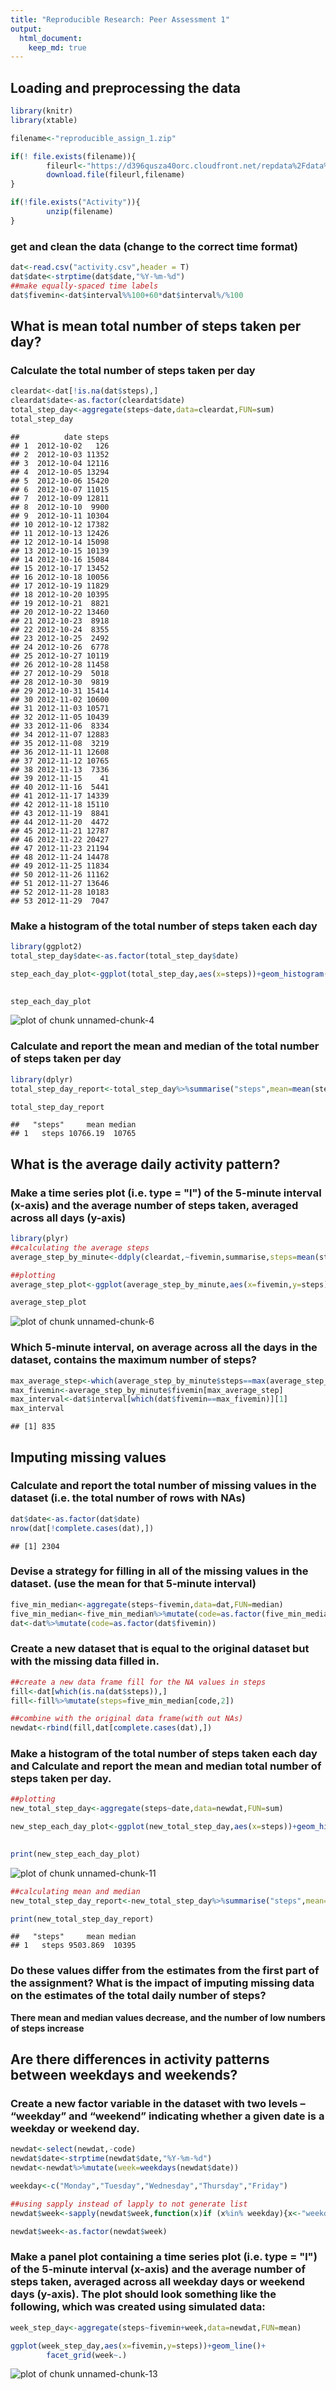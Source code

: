```yaml
---
title: "Reproducible Research: Peer Assessment 1"
output: 
  html_document:
    keep_md: true
---
```



## Loading and preprocessing the data


```r
library(knitr)
library(xtable)

filename<-"reproducible_assign_1.zip"

if(! file.exists(filename)){
        fileurl<-"https://d396qusza40orc.cloudfront.net/repdata%2Fdata%2Factivity.zip"
        download.file(fileurl,filename)
}

if(!file.exists("Activity")){
        unzip(filename)
}
```

### get and clean the data (change to the correct time format)


```r
dat<-read.csv("activity.csv",header = T)
dat$date<-strptime(dat$date,"%Y-%m-%d")
##make equally-spaced time labels
dat$fivemin<-dat$interval%%100+60*dat$interval%/%100 
```



## What is mean total number of steps taken per day?

### Calculate the total number of steps taken per day


```r
cleardat<-dat[!is.na(dat$steps),]
cleardat$date<-as.factor(cleardat$date)
total_step_day<-aggregate(steps~date,data=cleardat,FUN=sum)
total_step_day
```

```
##          date steps
## 1  2012-10-02   126
## 2  2012-10-03 11352
## 3  2012-10-04 12116
## 4  2012-10-05 13294
## 5  2012-10-06 15420
## 6  2012-10-07 11015
## 7  2012-10-09 12811
## 8  2012-10-10  9900
## 9  2012-10-11 10304
## 10 2012-10-12 17382
## 11 2012-10-13 12426
## 12 2012-10-14 15098
## 13 2012-10-15 10139
## 14 2012-10-16 15084
## 15 2012-10-17 13452
## 16 2012-10-18 10056
## 17 2012-10-19 11829
## 18 2012-10-20 10395
## 19 2012-10-21  8821
## 20 2012-10-22 13460
## 21 2012-10-23  8918
## 22 2012-10-24  8355
## 23 2012-10-25  2492
## 24 2012-10-26  6778
## 25 2012-10-27 10119
## 26 2012-10-28 11458
## 27 2012-10-29  5018
## 28 2012-10-30  9819
## 29 2012-10-31 15414
## 30 2012-11-02 10600
## 31 2012-11-03 10571
## 32 2012-11-05 10439
## 33 2012-11-06  8334
## 34 2012-11-07 12883
## 35 2012-11-08  3219
## 36 2012-11-11 12608
## 37 2012-11-12 10765
## 38 2012-11-13  7336
## 39 2012-11-15    41
## 40 2012-11-16  5441
## 41 2012-11-17 14339
## 42 2012-11-18 15110
## 43 2012-11-19  8841
## 44 2012-11-20  4472
## 45 2012-11-21 12787
## 46 2012-11-22 20427
## 47 2012-11-23 21194
## 48 2012-11-24 14478
## 49 2012-11-25 11834
## 50 2012-11-26 11162
## 51 2012-11-27 13646
## 52 2012-11-28 10183
## 53 2012-11-29  7047
```

### Make a histogram of the total number of steps taken each day


```r
library(ggplot2)
total_step_day$date<-as.factor(total_step_day$date)

step_each_day_plot<-ggplot(total_step_day,aes(x=steps))+geom_histogram(aes (fill=date),bins=30)+ggtitle("histogram of the total number of steps taken each day")+theme_classic()+theme(plot.title = element_text(size=10,color="brown"))

        
step_each_day_plot
```

![plot of chunk unnamed-chunk-4](figure/unnamed-chunk-4-1.png)

### Calculate and report the mean and median of the total number of steps taken per day


```r
library(dplyr)
total_step_day_report<-total_step_day%>%summarise("steps",mean=mean(steps),median=median(steps))

total_step_day_report
```

```
##   "steps"     mean median
## 1   steps 10766.19  10765
```


## What is the average daily activity pattern?

### Make a time series plot (i.e. type = "l") of the 5-minute interval (x-axis) and the average number of steps taken, averaged across all days (y-axis)


```r
library(plyr)
##calculating the average steps
average_step_by_minute<-ddply(cleardat,~fivemin,summarise,steps=mean(steps))

##plotting
average_step_plot<-ggplot(average_step_by_minute,aes(x=fivemin,y=steps))+geom_line(color="steelblue")+labs(x="minutes transferred into day",y="average steps")

average_step_plot
```

![plot of chunk unnamed-chunk-6](figure/unnamed-chunk-6-1.png)

### Which 5-minute interval, on average across all the days in the dataset, contains the maximum number of steps?


```r
max_average_step<-which(average_step_by_minute$steps==max(average_step_by_minute$steps))
max_fivemin<-average_step_by_minute$fivemin[max_average_step]
max_interval<-dat$interval[which(dat$fivemin==max_fivemin)][1]
max_interval
```

```
## [1] 835
```


## Imputing missing values

### Calculate and report the total number of missing values in the dataset (i.e. the total number of rows with NAs)


```r
dat$date<-as.factor(dat$date)
nrow(dat[!complete.cases(dat),])
```

```
## [1] 2304
```

### Devise a strategy for filling in all of the missing values in the dataset. (use the mean for that 5-minute interval)



```r
five_min_median<-aggregate(steps~fivemin,data=dat,FUN=median)
five_min_median<-five_min_median%>%mutate(code=as.factor(five_min_median$fivemin))
dat<-dat%>%mutate(code=as.factor(dat$fivemin))
```

### Create a new dataset that is equal to the original dataset but with the missing data filled in.


```r
##create a new data frame fill for the NA values in steps
fill<-dat[which(is.na(dat$steps)),]
fill<-fill%>%mutate(steps=five_min_median[code,2])

##combine with the original data frame(with out NAs)
newdat<-rbind(fill,dat[complete.cases(dat),])
```

### Make a histogram of the total number of steps taken each day and Calculate and report the mean and median total number of steps taken per day. 


```r
##plotting
new_total_step_day<-aggregate(steps~date,data=newdat,FUN=sum)

new_step_each_day_plot<-ggplot(new_total_step_day,aes(x=steps))+geom_histogram(aes (fill=date),bins=30)+ggtitle("a new histogram of the total number of steps taken each day")+theme_classic()+theme(plot.title = element_text(size=10,color="brown"))

        
print(new_step_each_day_plot)
```

![plot of chunk unnamed-chunk-11](figure/unnamed-chunk-11-1.png)

```r
##calculating mean and median
new_total_step_day_report<-new_total_step_day%>%summarise("steps",mean=mean(steps),median=median(steps))

print(new_total_step_day_report)
```

```
##   "steps"     mean median
## 1   steps 9503.869  10395
```

### Do these values differ from the estimates from the first part of the assignment? What is the impact of imputing missing data on the estimates of the total daily number of steps?

**There mean and median values decrease, and the number of low numbers of steps increase**


## Are there differences in activity patterns between weekdays and weekends?

### Create a new factor variable in the dataset with two levels – “weekday” and “weekend” indicating whether a given date is a weekday or weekend day.


```r
newdat<-select(newdat,-code)
newdat$date<-strptime(newdat$date,"%Y-%m-%d")
newdat<-newdat%>%mutate(week=weekdays(newdat$date))

weekday<-c("Monday","Tuesday","Wednesday","Thursday","Friday")

##using sapply instead of lapply to not generate list
newdat$week<-sapply(newdat$week,function(x)if (x%in% weekday){x<-"weekday"} else {x<-"weekend"})

newdat$week<-as.factor(newdat$week)
```


### Make a panel plot containing a time series plot (i.e. type = "l") of the 5-minute interval (x-axis) and the average number of steps taken, averaged across all weekday days or weekend days (y-axis). The plot should look something like the following, which was created using simulated data:


```r
week_step_day<-aggregate(steps~fivemin+week,data=newdat,FUN=mean)

ggplot(week_step_day,aes(x=fivemin,y=steps))+geom_line()+
        facet_grid(week~.)
```

![plot of chunk unnamed-chunk-13](figure/unnamed-chunk-13-1.png)

